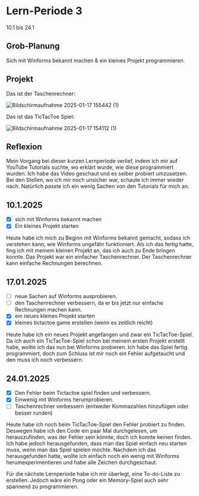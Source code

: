 # Lern-Periode 3

10.1 bis 24.1

## Grob-Planung
Sich mit Winforms bekannt machen & ein kleines Projekt programmieren.

## Projekt

Das ist der Taschenrechner:






![Bildschirmaufnahme 2025-01-17 155442 (1)](https://github.com/user-attachments/assets/caaf98f8-f804-4049-88cd-408c1a69ac7e)


Das ist das TicTacToe Spiel:





![Bildschirmaufnahme 2025-01-17 154112 (1)](https://github.com/user-attachments/assets/c51755e8-44ff-46f6-870e-de15d7cb652a)


## Reflexion
Mein Vorgang bei dieser kurzen Lernperiode verlief, indem ich mir auf YouTube Tutorials suchte, wo erklärt wurde, wie diese programmiert wurden. Ich habe das Video geschaut und es selber probiert umzusetzen. Bei den Stellen, wo ich mir noch unsicher war, schaute ich immer wieder nach. Natürlich passte ich ein wenig Sachen von den Tutorials für mich an.

## 10.1.2025

- [x] sich mit Winforms bekannt machen
- [x] Ein kleines Projekt starten
      
Heute habe ich mich zu Beginn mit Winforms bekannt gemacht, sodass ich verstehen kann, wie Winforms ungefähr funktioniert. Als ich das fertig hatte, fing ich mit meinem kleinen Projekt an, das ich auch zu Ende bringen konnte. Das Projekt war ein einfacher Taschenrechner. Der Taschenrechner kann einfache Rechnungen berechnen.

## 17.01.2025
- [ ] neue Sachen auf Winforms ausprobieren.
- [ ] den Taschenrechner verbessern, da er bis jetzt nur einfache Rechnungen machen kann.
- [x] ein neues kleines Projekt starten
- [x] kleines tictactoe game erstellen (wenn es zeitlich reicht)

Heute habe ich ein neues Projekt angefangen und zwar ein TicTacToe-Spiel. Da ich auch ein TicTacToe-Spiel schon bei meinem ersten Projekt erstellt habe, wollte ich das nun bei Winforms probieren. Ich habe das Spiel fertig programmiert, doch zum Schluss ist mir noch ein Fehler aufgetaucht und den muss ich noch verbessern.

## 24.01.2025
- [x] Den Fehler beim Tictactoe spiel finden und verbessern.
- [x] Einwenig mit Winforms herumprobieren.
- [ ] Taschenrechner verbessern (entweder Kommazahlen hinzufügen oder besser runden)

Heute habe ich noch beim TicTacToe-Spiel den Fehler probiert zu finden. Deswegen habe ich den Code ein paar Mal durchgelesen, um herauszufinden, was der Fehler sein könnte, doch ich konnte keinen finden. Ich habe jedoch herausgefunden, dass man das Spiel einfach neu starten muss, wenn man das Spiel spielen möchte. Nachdem ich das herausgefunden hatte, wollte ich einfach noch ein wenig mit Winforms herumexperimentieren und habe alle Zeichen durchgeschaut.

Für die nächste Lernperiode habe ich mir überlegt, eine To-do-Liste zu erstellen. Jedoch wäre ein Pong oder ein Memory-Spiel auch sehr spannend zu programmieren.
